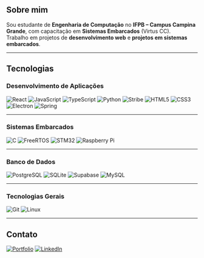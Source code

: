 ## Sobre mim
Sou estudante de **Engenharia de Computação** no **IFPB – Campus Campina Grande**, com capacitação em **Sistemas Embarcados** (Virtus CC).  
Trabalho em projetos de **desenvolvimento web** e **projetos em sistemas embarcados**.

---

## Tecnologias
<div align="left">

  <h3>Desenvolvimento de Aplicações</h3>
  <img src="https://img.shields.io/badge/React-0f1117?style=flat&logo=react&logoColor=61DAFB" alt="React" />
  <img src="https://img.shields.io/badge/JavaScript-0f1117?style=flat&logo=javascript&logoColor=F7DF1E" alt="JavaScript" />
  <img src="https://img.shields.io/badge/TypeScript-0f1117?style=flat&logo=typescript&logoColor=3178C6" alt="TypeScript" />
  <img src="https://img.shields.io/badge/Python-0f1117?style=flat&logo=python&logoColor=3776AB" alt="Python" />
  <img src="https://img.shields.io/badge/Stribe-0f1117?style=flat&logo=stripe&logoColor=00AFE1" alt="Stribe" />
  <img src="https://img.shields.io/badge/HTML5-0f1117?style=flat&logo=html5&logoColor=E34F26" alt="HTML5" />
  <img src="https://img.shields.io/badge/CSS3-0f1117?style=flat&logo=css3&logoColor=1572B6" alt="CSS3" />
  <img src="https://img.shields.io/badge/Electron-0f1117?style=flat&logo=electron&logoColor=47848F" alt="Electron" />
  <img src="https://img.shields.io/badge/Spring-0f1117?style=flat&logo=spring&logoColor=6DB33F" alt="Spring" />

  <hr>

  <h3>Sistemas Embarcados</h3>
  <img src="https://img.shields.io/badge/C-0f1117?style=flat&logo=c&logoColor=00599C" alt="C" />
  <img src="https://img.shields.io/badge/FreeRTOS-0f1117?style=flat&logo=freertos&logoColor=F69E1E" alt="FreeRTOS" />
  <img src="https://img.shields.io/badge/STM32-0f1117?style=flat&logo=stmicroelectronics&logoColor=009639" alt="STM32" />
  <img src="https://img.shields.io/badge/Raspberry_Pi-0f1117?style=flat&logo=raspberry-pi&logoColor=A22846" alt="Raspberry Pi" />

  <hr>

  <h3>Banco de Dados</h3>
  <img src="https://img.shields.io/badge/PostgreSQL-0f1117?style=flat&logo=postgresql&logoColor=336791" alt="PostgreSQL" />
  <img src="https://img.shields.io/badge/SQLite-0f1117?style=flat&logo=sqlite&logoColor=003B57" alt="SQLite" />
  <img src="https://img.shields.io/badge/Supabase-0f1117?style=flat&logo=supabase&logoColor=3ECF8E" alt="Supabase" />
  <img src="https://img.shields.io/badge/MySQL-0f1117?style=flat&logo=mysql&logoColor=4479A1" alt="MySQL" />

  <hr>

  <h3>Tecnologias Gerais</h3>
  <img src="https://img.shields.io/badge/Git-0f1117?style=flat&logo=git&logoColor=F05032" alt="Git" />
  <img src="https://img.shields.io/badge/Linux-0f1117?style=flat&logo=linux&logoColor=FCC624" alt="Linux" />

</div>

---

## Contato
[![Portfolio](https://img.shields.io/badge/Portfolio-111111?style=flat&logo=About.me&logoColor=cccccc)](https://athavus.github.io/portfolio)
[![LinkedIn](https://img.shields.io/badge/LinkedIn-111111?style=flat&logo=linkedin&logoColor=cccccc)](https://www.linkedin.com/in/miguel-ryan-freitas)
